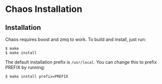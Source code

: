 Chaos Installation
==================

Installation
------------
Chaos requires boost and zmq to work. To build and install, just run:

    $ make
    $ make install

The default installation prefix is `/usr/local`. You can change this to prefix PREFIX by running:

    $ make install prefix=PREFIX
